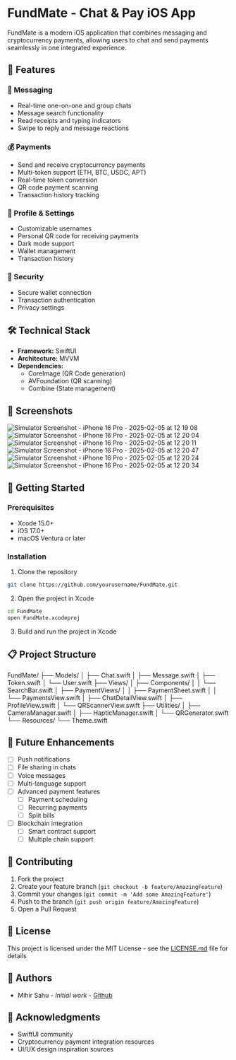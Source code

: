 # FundMate - Chat & Pay iOS App

FundMate is a modern iOS application that combines messaging and cryptocurrency payments, allowing users to chat and send payments seamlessly in one integrated experience.

## 🌟 Features

### 💬 Messaging
- Real-time one-on-one and group chats
- Message search functionality
- Read receipts and typing indicators
- Swipe to reply and message reactions

### 💰 Payments
- Send and receive cryptocurrency payments
- Multi-token support (ETH, BTC, USDC, APT)
- Real-time token conversion
- QR code payment scanning
- Transaction history tracking

### 👤 Profile & Settings
- Customizable usernames
- Personal QR code for receiving payments
- Dark mode support
- Wallet management
- Transaction history

### 🔐 Security
- Secure wallet connection
- Transaction authentication
- Privacy settings

## 🛠 Technical Stack

- **Framework:** SwiftUI
- **Architecture:** MVVM
- **Dependencies:** 
  - CoreImage (QR Code generation)
  - AVFoundation (QR scanning)
  - Combine (State management)

## 📱 Screenshots
![Simulator Screenshot - iPhone 16 Pro - 2025-02-05 at 12 19 08](https://github.com/user-attachments/assets/4945fefb-da38-487c-ba81-7832bd28ec1c)
![Simulator Screenshot - iPhone 16 Pro - 2025-02-05 at 12 20 04](https://github.com/user-attachments/assets/f3995479-a540-499f-8cb3-9bb1a0412eac)
![Simulator Screenshot - iPhone 16 Pro - 2025-02-05 at 12 20 11](https://github.com/user-attachments/assets/abebda92-edd7-49b5-918a-79d814b51536)
![Simulator Screenshot - iPhone 16 Pro - 2025-02-05 at 12 20 47](https://github.com/user-attachments/assets/900be893-5098-4a2c-b598-bdacf212ba2d)
![Simulator Screenshot - iPhone 16 Pro - 2025-02-05 at 12 20 24](https://github.com/user-attachments/assets/d732bcf2-eab7-4290-88ac-c89a4c43c771)
![Simulator Screenshot - iPhone 16 Pro - 2025-02-05 at 12 20 34](https://github.com/user-attachments/assets/a1050309-49d4-4ef2-902f-54ff07009b5a)


## 🚀 Getting Started

### Prerequisites
- Xcode 15.0+
- iOS 17.0+
- macOS Ventura or later

### Installation
1. Clone the repository
```bash
git clone https://github.com/yourusername/FundMate.git
```


2. Open the project in Xcode

```bash
cd FundMate
open FundMate.xcodeproj
```



3. Build and run the project in Xcode

## 📋 Project Structure
FundMate/
├── Models/
│ ├── Chat.swift
│ ├── Message.swift
│ ├── Token.swift
│ └── User.swift
├── Views/
│ ├── Components/
│ │ └── SearchBar.swift
│ ├── PaymentViews/
│ │ ├── PaymentSheet.swift
│ │ └── PaymentsView.swift
│ ├── ChatDetailView.swift
│ ├── ProfileView.swift
│ └── QRScannerView.swift
├── Utilities/
│ ├── CameraManager.swift
│ ├── HapticManager.swift
│ └── QRGenerator.swift
└── Resources/
└── Theme.swift

## 🎯 Future Enhancements

- [ ] Push notifications
- [ ] File sharing in chats
- [ ] Voice messages
- [ ] Multi-language support
- [ ] Advanced payment features
  - [ ] Payment scheduling
  - [ ] Recurring payments
  - [ ] Split bills
- [ ] Blockchain integration
  - [ ] Smart contract support
  - [ ] Multiple chain support

## 🤝 Contributing

1. Fork the project
2. Create your feature branch (`git checkout -b feature/AmazingFeature`)
3. Commit your changes (`git commit -m 'Add some AmazingFeature'`)
4. Push to the branch (`git push origin feature/AmazingFeature`)
5. Open a Pull Request

## 📄 License

This project is licensed under the MIT License - see the [LICENSE.md](LICENSE.md) file for details

## 👥 Authors

- Mihir Sahu - *Initial work* - [Github](https://github.com/0xmihirsahu)

## 🙏 Acknowledgments

- SwiftUI community
- Cryptocurrency payment integration resources
- UI/UX design inspiration sources
